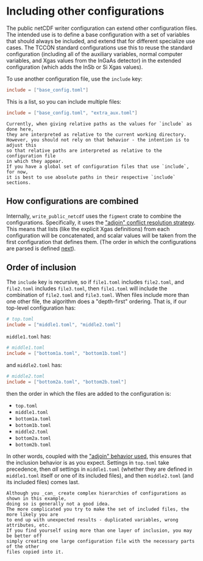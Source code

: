 # Including other configurations

The public netCDF writer configuration can extend other configuration files.
The intended use is to define a base configuration with a set of variables that should always be included,
and extend that for different specialize use cases.
The TCCON standard configurations use this to reuse the standard configuration (including all of the auxiliary variables,
normal computer variables, and Xgas values from the InGaAs detector) in the extended configuration (which adds the
InSb or Si Xgas values).

To use another configuration file, use the `include` key:

```toml
include = ["base_config.toml"]
```

This is a list, so you can include multiple files:

```toml
include = ["base_config.toml", "extra_aux.toml"]
```

```admonish info
Currently, when giving relative paths as the values for `include` as done here,
they are interpreted as relative to the current working directory.
However, you should not rely on that behavior - the intention is to adjust this
so that relative paths are interpreted as relative to the configuration file
in which they appear.
If you have a global set of configuration files that use `include`, for now,
it is best to use absolute paths in their respective `include` sections.
```

## How configurations are combined

Internally, `write_public_netcdf` uses the `figment` crate to combine the configurations.
Specifically, it uses the ["adjoin" conflict resolution strategy](https://docs.rs/figment/latest/figment/struct.Figment.html#conflict-resolution).
This means that lists (like the explicit Xgas definitions) from each configuration will be concatenated,
and scalar values will be taken from the first configuration that defines them.
(The order in which the configurations are parsed is defined [next](#order-of-inclusion)).

## Order of inclusion

The `include` key is recursive, so if `file1.toml` includes `file2.toml`, and 
`file2.toml` includes `file3.toml`, then `file1.toml` will include the combination
of `file2.toml` and `file3.toml`.
When files include more than one other file, the algorithm does a "depth-first" ordering.
That is, if our top-level configuration has:

```toml
# top.toml
include = ["middle1.toml", "middle2.toml"]
```

`middle1.toml` has:

```toml
# middle1.toml
include = ["bottom1a.toml", "bottom1b.toml"]
```

and `middle2.toml` has:

```toml
# middle2.toml
include = ["bottom2a.toml", "bottom2b.toml"]
```

then the order in which the files are added to the configuration is:

- `top.toml`
- `middle1.toml`
- `bottom1a.toml`
- `bottom1b.toml`
- `middle2.toml`
- `bottom2a.toml`
- `bottom2b.toml`

In other words, coupled with the ["adjoin" behavior used](#how-configurations-are-combined),
this ensures that the inclusion behavior is as you expect.
Settings in `top.toml` take precedence, then _all_ settings in `middle1.toml` (whether they
are defined in `middle1.toml` itself or one of its included files), and then `middle2.toml`
(and its included files) comes last.

```admonish warning
Although you _can_ create complex hierarchies of configurations as shown in this example,
doing so is generally not a good idea.
The more complicated you try to make the set of included files, the more likely you are
to end up with unexpected results - duplicated variables, wrong attributes, etc.
If you find yourself using more than one layer of inclusion, you may be better off
simply creating one large configuration file with the necessary parts of the other
files copied into it.
```